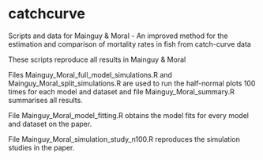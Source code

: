 # catchcurve
Scripts and data for Mainguy &amp; Moral - An improved method for the estimation and comparison of mortality rates in fish from catch-curve data

These scripts reproduce all results in Mainguy &amp; Moral

Files Mainguy_Moral_full_model_simulations.R and Mainguy_Moral_split_simulations.R are used to run the half-normal plots 100 times for each model and dataset and file Mainguy_Moral_summary.R summarises all results.

File Mainguy_Moral_model_fitting.R obtains the model fits for every model and dataset on the paper.

File Mainguy_Moral_simulation_study_n100.R reproduces the simulation studies in the paper.
